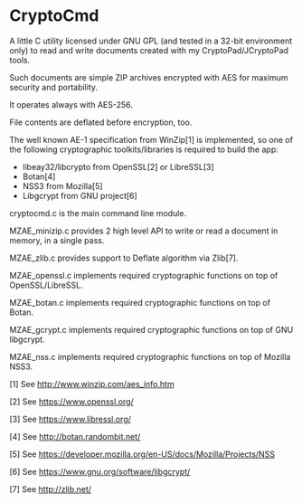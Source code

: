 CryptoCmd
=========

A little C utility licensed under GNU GPL (and tested in a 32-bit environment only) to read and write documents created with my CryptoPad/JCryptoPad tools.

Such documents are simple ZIP archives encrypted with AES for maximum security and portability.

It operates always with AES-256.

File contents are deflated before encryption, too.


The well known AE-1 specification from WinZip[1] is implemented, so one of the following cryptographic toolkits/libraries is required to build the app:

- libeay32/libcrypto from OpenSSL[2] or LibreSSL[3]
- Botan[4]
- NSS3 from Mozilla[5]
- Libgcrypt from GNU project[6]

cryptocmd.c is the main command line module.

MZAE_minizip.c provides 2 high level API to write or read a document in memory, in a single pass.

MZAE_zlib.c provides support to Deflate algorithm via Zlib[7].

MZAE_openssl.c implements required cryptographic functions on top of OpenSSL/LibreSSL.

MZAE_botan.c implements required cryptographic functions on top of Botan.

MZAE_gcrypt.c implements required cryptographic functions on top of GNU libgcrypt.

MZAE_nss.c implements required cryptographic functions on top of Mozilla NSS3.



[1] See http://www.winzip.com/aes_info.htm

[2] See https://www.openssl.org/

[3] See https://www.libressl.org/

[4] See http://botan.randombit.net/

[5] See https://developer.mozilla.org/en-US/docs/Mozilla/Projects/NSS

[6] See https://www.gnu.org/software/libgcrypt/

[7] See http://zlib.net/
